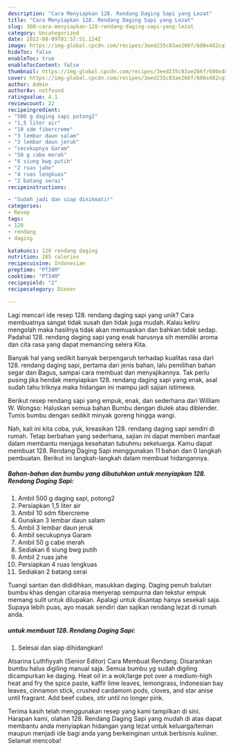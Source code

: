 ```yaml
---
description: "Cara Menyiapkan 128. Rendang Daging Sapi yang Lezat"
title: "Cara Menyiapkan 128. Rendang Daging Sapi yang Lezat"
slug: 360-cara-menyiapkan-128-rendang-daging-sapi-yang-lezat
category: Uncategorized
date: 2022-08-09T01:57:51.124Z
image: https://img-global.cpcdn.com/recipes/3eed235c83ae266f/680x482cq70/128-rendang-daging-sapi-foto-resep-utama.jpg
hideToc: false
enableToc: true
enableTocContent: false
thumbnail: https://img-global.cpcdn.com/recipes/3eed235c83ae266f/680x482cq70/128-rendang-daging-sapi-foto-resep-utama.jpg
cover: https://img-global.cpcdn.com/recipes/3eed235c83ae266f/680x482cq70/128-rendang-daging-sapi-foto-resep-utama.jpg
author: Admin
authorAv: notfound
ratingvalue: 4.1
reviewcount: 22
recipeingredient:
- "500 g daging sapi potong2"
- "1,5 liter air"
- "10 sdm fibercreme"
- "3 lembar daun salam"
- "3 lembar daun jeruk"
- "secukupnya Garam"
- "50 g cabe merah"
- "6 siung bwg putih"
- "2 ruas jahe"
- "4 ruas lengkuas"
- "2 batang serai"
recipeinstructions:

- "Sudah jadi dan siap dinikmati!"
categories:
- Resep
tags:
- 128
- rendang
- daging

katakunci: 128 rendang daging 
nutrition: 285 calories
recipecuisine: Indonesian
preptime: "PT38M"
cooktime: "PT34M"
recipeyield: "2"
recipecategory: Dinner

---
```





Lagi mencari ide resep 128. rendang daging sapi yang unik? Cara membuatnya sangat tidak susah dan tidak juga mudah. Kalau keliru mengolah maka hasilnya tidak akan memuaskan dan bahkan tidak sedap. Padahal 128. rendang daging sapi yang enak harusnya sih memiliki aroma dan cita rasa yang dapat memancing selera Kita.





Banyak hal yang sedikit banyak berpengaruh terhadap kualitas rasa dari 128. rendang daging sapi, pertama dari jenis bahan, lalu pemilihan bahan segar dan Bagus, sampai cara membuat dan menyajikannya. Tak perlu pusing jika hendak menyiapkan 128. rendang daging sapi yang enak,      asal sudah tahu triknya maka hidangan ini mampu jadi sajian istimewa.














Berikut resep rendang sapi yang empuk, enak, dan sederhana dari William W. Wongso: Haluskan semua bahan Bumbu dengan diulek atau diblender. Tumis bumbu dengan sedikit minyak goreng hingga wangi.






Nah, kali ini kita coba, yuk, kreasikan 128. rendang daging sapi sendiri di rumah. Tetap berbahan yang sederhana, sajian ini dapat memberi manfaat dalam membantu menjaga kesehatan tubuhmu sekeluarga. Kamu dapat membuat 128. Rendang Daging Sapi menggunakan 11 bahan dan 0 langkah pembuatan. Berikut ini langkah-langkah dalam membuat hidangannya.

<!--inarticleads1-->

##### Bahan-bahan dan bumbu yang dibutuhkan untuk menyiapkan 128. Rendang Daging Sapi:

1. Ambil 500 g daging sapi, potong2
1. Persiapkan 1,5 liter air
1. Ambil 10 sdm fibercreme
1. Gunakan 3 lembar daun salam
1. Ambil 3 lembar daun jeruk
1. Ambil secukupnya Garam
1. Ambil 50 g cabe merah
1. Sediakan 6 siung bwg putih
1. Ambil 2 ruas jahe
1. Persiapkan 4 ruas lengkuas
1. Sediakan 2 batang serai


Tuangi santan dan dididihkan, masukkan daging. Daging penuh balutan bumbu khas dengan citarasa menyerap sempurna dan tekstur empuk memang sulit untuk dilupakan. Apalagi untuk disantap hanya sesekali saja. Supaya lebih puas, ayo masak sendiri dan sajikan rendang lezat di rumah anda. 

<!--inarticleads2-->

#####  untuk membuat 128. Rendang Daging Sapi:


1. Selesai dan siap dihidangkan!

Atsarina Luthfiyyah (Senior Editor) Cara Membuat Rendang. Disarankan bumbu halus digiling manual saja. Semua bumbu yg sudah digiling dicampurkan ke daging. Heat oil in a wok/large pot over a medium-high heat and fry the spice paste, kaffir lime leaves, lemongrass, Indonesian bay leaves, cinnamon stick, crushed cardamom pods, cloves, and star anise until fragrant. Add beef cubes, stir until no longer pink. 

Terima kasih telah menggunakan resep yang kami tampilkan di sini. Harapan kami, olahan 128. Rendang Daging Sapi yang mudah di atas dapat membantu anda menyiapkan hidangan yang lezat untuk keluarga/teman maupun menjadi ide bagi anda yang berkeinginan untuk berbisnis kuliner. Selamat mencoba!
